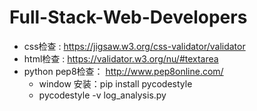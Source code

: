 # Full-Stack-Web-Developers

- css检查 : https://jigsaw.w3.org/css-validator/validator
- html检查 : https://validator.w3.org/nu/#textarea
- python pep8检查： http://www.pep8online.com/
  - window 安装：pip install pycodestyle
  - pycodestyle -v log_analysis.py
